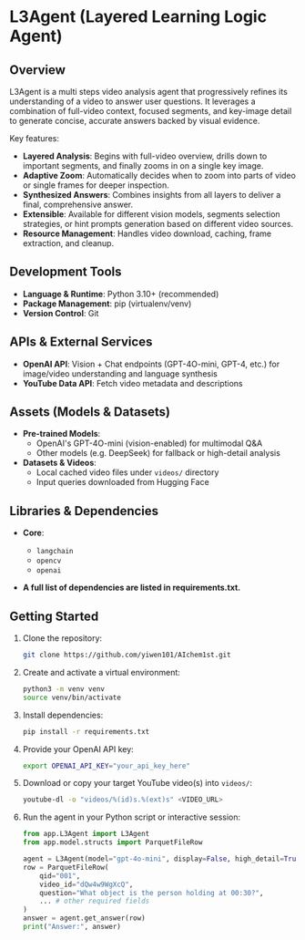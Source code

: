 # L3Agent (Layered Learning Logic Agent)

## Overview
L3Agent is a multi steps video analysis agent that progressively refines its understanding of a video to answer user questions. It leverages a combination of full-video context, focused segments, and key-image detail to generate concise, accurate answers backed by visual evidence.

Key features:
- **Layered Analysis**: Begins with full-video overview, drills down to important segments, and finally zooms in on a single key image.
- **Adaptive Zoom**: Automatically decides when to zoom into parts of video or single frames for deeper inspection.
- **Synthesized Answers**: Combines insights from all layers to deliver a final, comprehensive answer.
- **Extensible**: Available for different vision models, segments selection strategies, or hint prompts generation based on different video sources.
- **Resource Management**: Handles video download, caching, frame extraction, and cleanup.

## Development Tools
- **Language & Runtime**: Python 3.10+ (recommended)
- **Package Management**: pip (virtualenv/venv)
- **Version Control**: Git

## APIs & External Services
- **OpenAI API**: Vision + Chat endpoints (GPT-4O-mini, GPT-4, etc.) for image/video understanding and language synthesis
- **YouTube Data API**: Fetch video metadata and descriptions

## Assets (Models & Datasets)
- **Pre-trained Models**:
  - OpenAI's GPT-4O-mini (vision-enabled) for multimodal Q&A
  - Other models (e.g. DeepSeek) for fallback or high-detail analysis
- **Datasets & Videos**:
  - Local cached video files under `videos/` directory
  - Input queries downloaded from Hugging Face

## Libraries & Dependencies
- **Core**:
  - `langchain`
  - `opencv`
  - `openai`

- **A full list of dependencies are listed in requirements.txt.**

## Getting Started
1. Clone the repository:
   ```bash
   git clone https://github.com/yiwen101/AIchem1st.git
   ```
2. Create and activate a virtual environment:
   ```bash
   python3 -m venv venv
   source venv/bin/activate
   ```
3. Install dependencies:
   ```bash
   pip install -r requirements.txt
   ```
4. Provide your OpenAI API key:
   ```bash
   export OPENAI_API_KEY="your_api_key_here"
   ```
5. Download or copy your target YouTube video(s) into `videos/`:
   ```bash
   youtube-dl -o "videos/%(id)s.%(ext)s" <VIDEO_URL>
   ```
6. Run the agent in your Python script or interactive session:
   ```python
   from app.L3Agent import L3Agent
   from app.model.structs import ParquetFileRow

   agent = L3Agent(model="gpt-4o-mini", display=False, high_detail=True)
   row = ParquetFileRow(
       qid="001",
       video_id="dQw4w9WgXcQ",
       question="What object is the person holding at 00:30?",
       ... # other required fields
   )
   answer = agent.get_answer(row)
   print("Answer:", answer)
   ```